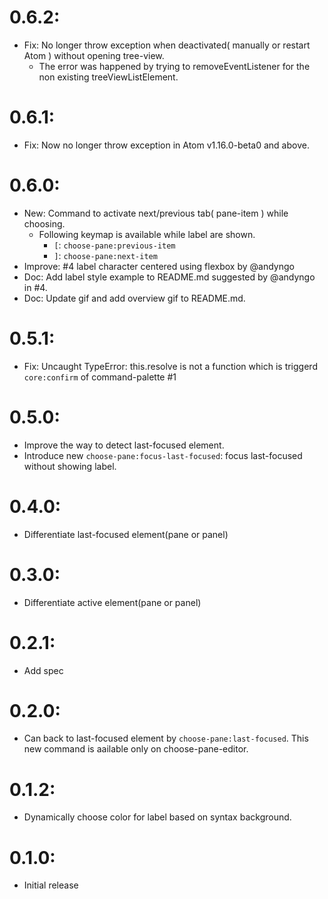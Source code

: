 # 0.6.2:
- Fix: No longer throw exception when deactivated( manually or restart Atom ) without opening tree-view.
  - The error was happened by trying to removeEventListener for the non existing treeViewListElement.

# 0.6.1:
- Fix: Now no longer throw exception in Atom v1.16.0-beta0 and above.

# 0.6.0:
- New: Command to activate next/previous tab( pane-item ) while choosing.
  - Following keymap is available while label are shown.
    - `[`: `choose-pane:previous-item`
    - `]`: `choose-pane:next-item`
- Improve: #4 label character centered using flexbox by @andyngo
- Doc: Add label style example to README.md suggested by @andyngo in #4.
- Doc: Update gif and add overview gif to README.md.

# 0.5.1:
- Fix: Uncaught TypeError: this.resolve is not a function which is triggerd `core:confirm` of command-palette #1

# 0.5.0:
- Improve the way to detect last-focused element.
- Introduce new `choose-pane:focus-last-focused`: focus last-focused without showing label.

# 0.4.0:
- Differentiate last-focused element(pane or panel)

# 0.3.0:
- Differentiate active element(pane or panel)

# 0.2.1:
- Add spec

# 0.2.0:
- Can back to last-focused element by `choose-pane:last-focused`. This new command is aailable only on choose-pane-editor.

# 0.1.2:
- Dynamically choose color for label based on syntax background.

# 0.1.0:
- Initial release
